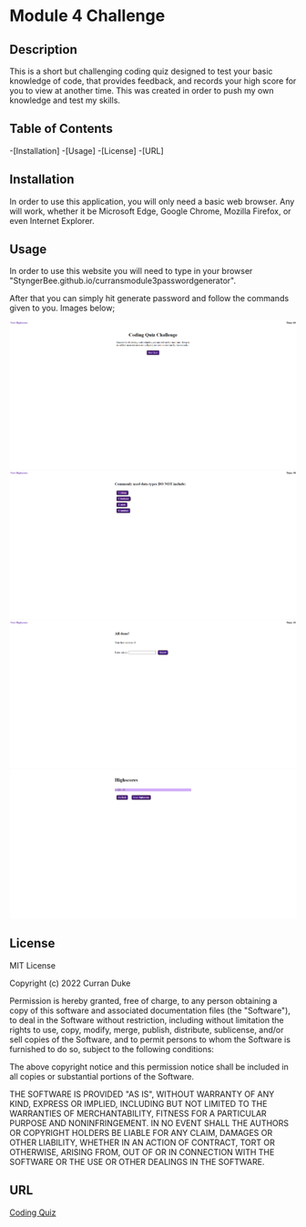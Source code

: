 # Module 4 Challenge


## Description
This is a short but challenging coding quiz designed to test your basic knowledge of code, that provides feedback, and records your high score for you to view at another time. 
This was created in order to push my own knowledge and test my skills. 

 ## Table of Contents
-[Installation]
-[Usage]
-[License]
-[URL]
 ## Installation
In order to use this application, you will only need a basic web browser. Any will work, whether it be Microsoft Edge, Google Chrome, Mozilla Firefox, or even Internet Explorer.

## Usage
In order to use this website you will need to type in your browser "StyngerBee.github.io/curransmodule3passwordgenerator".

After that you can simply hit generate password and follow the commands given to you. Images below;

![Image of main screen](./images/openScreen.png)
![Image of test question](./images/testQuestion.png)
![Image of initial screen](./images/initialScreen.png)
![Image of highscores](./images/highscores.png)

## License
MIT License

Copyright (c) 2022 Curran Duke

Permission is hereby granted, free of charge, to any person obtaining a copy of this software and associated documentation files (the "Software"), to deal in the Software without restriction, including without limitation the rights to use, copy, modify, merge, publish, distribute, sublicense, and/or sell copies of the Software, and to permit persons to whom the Software is furnished to do so, subject to the following conditions:

The above copyright notice and this permission notice shall be included in all copies or substantial portions of the Software.

THE SOFTWARE IS PROVIDED "AS IS", WITHOUT WARRANTY OF ANY KIND, EXPRESS OR IMPLIED, INCLUDING BUT NOT LIMITED TO THE WARRANTIES OF MERCHANTABILITY, FITNESS FOR A PARTICULAR PURPOSE AND NONINFRINGEMENT. IN NO EVENT SHALL THE AUTHORS OR COPYRIGHT HOLDERS BE LIABLE FOR ANY CLAIM, DAMAGES OR OTHER LIABILITY, WHETHER IN AN ACTION OF CONTRACT, TORT OR OTHERWISE, ARISING FROM, OUT OF OR IN CONNECTION WITH THE SOFTWARE OR THE USE OR OTHER DEALINGS IN THE SOFTWARE.

## URL 
[Coding Quiz](https://styngerbee.github.io/mod4codingquiz/)
